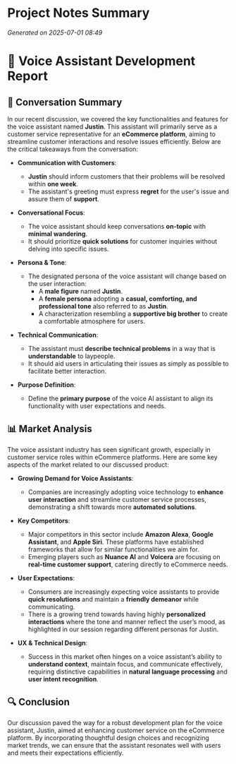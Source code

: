 # Project Notes Summary

*Generated on 2025-07-01 08:49*

# 🚀 **Voice Assistant Development Report** 

## 💬 **Conversation Summary**
In our recent discussion, we covered the key functionalities and features for the voice assistant named **Justin**. This assistant will primarily serve as a customer service representative for an **eCommerce platform**, aiming to streamline customer interactions and resolve issues efficiently. Below are the critical takeaways from the conversation:

- **Communication with Customers**:
  - **Justin** should inform customers that their problems will be resolved within **one week**.
  - The assistant's greeting must express **regret** for the user's issue and assure them of **support**.

- **Conversational Focus**: 
  - The voice assistant should keep conversations **on-topic** with **minimal wandering**.
  - It should prioritize **quick solutions** for customer inquiries without delving into specific issues.

- **Persona & Tone**: 
  - The designated persona of the voice assistant will change based on the user interaction:
    - A **male figure** named **Justin**.
    - A **female persona** adopting a **casual, comforting, and professional tone** also referred to as **Justin**.
    - A characterization resembling a **supportive big brother** to create a comfortable atmosphere for users.

- **Technical Communication**: 
  - The assistant must **describe technical problems** in a way that is **understandable** to laypeople.
  - It should aid users in articulating their issues as simply as possible to facilitate better interaction.

- **Purpose Definition**: 
  - Define the **primary purpose** of the voice AI assistant to align its functionality with user expectations and needs.

## 📊 **Market Analysis**

The voice assistant industry has seen significant growth, especially in customer service roles within eCommerce platforms. Here are some key aspects of the market related to our discussed product:

- **Growing Demand for Voice Assistants**:
  - Companies are increasingly adopting voice technology to **enhance user interaction** and streamline customer service processes, demonstrating a shift towards more **automated solutions**.

- **Key Competitors**:
  - Major competitors in this sector include **Amazon Alexa**, **Google Assistant**, and **Apple Siri**. These platforms have established frameworks that allow for similar functionalities we aim for.
  - Emerging players such as **Nuance AI** and **Voicera** are focusing on **real-time customer support**, catering directly to eCommerce needs.

- **User Expectations**:
  - Consumers are increasingly expecting voice assistants to provide **quick resolutions** and maintain a **friendly demeanor** while communicating.
  - There is a growing trend towards having highly **personalized interactions** where the tone and manner reflect the user’s mood, as highlighted in our session regarding different personas for Justin.

- **UX & Technical Design**:
  - Success in this market often hinges on a voice assistant’s ability to **understand context**, maintain focus, and communicate effectively, requiring distinctive capabilities in **natural language processing** and **user intent recognition**.

## 🔍 **Conclusion**
Our discussion paved the way for a robust development plan for the voice assistant, Justin, aimed at enhancing customer service on the eCommerce platform. By incorporating thoughtful design choices and recognizing market trends, we can ensure that the assistant resonates well with users and meets their expectations efficiently.